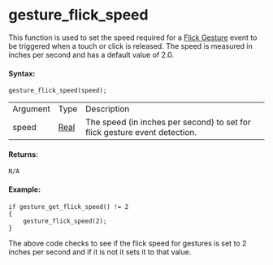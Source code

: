 # gesture_flick_speed

This function is used to set the speed required for a [Flick
Gesture](../../../../The_Asset_Editors/Object_Properties/Gesture_Events)
event to be triggered when a touch or click is released. The speed is
measured in inches per second and has a default value of 2.0.

#### **Syntax:**

``` gml
gesture_flick_speed(speed);
```

|          |                                                                         |                                                                            |
|----------|-------------------------------------------------------------------------|----------------------------------------------------------------------------|
| Argument | Type                                                                    | Description                                                                |
| speed    |  [Real](../../../../../GameMaker_Language/GML_Overview/Data_Types)  | The speed (in inches per second) to set for flick gesture event detection. |

#### Returns:

``` gml
N/A
```

#### Example:

``` gml
if gesture_get_flick_speed() != 2
{
    gesture_flick_speed(2);
}
```

The above code checks to see if the flick speed for gestures is set to 2
inches per second and if it is not it sets it to that value.

